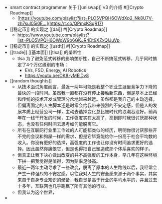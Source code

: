 - smart contract programmer 关于 [[uniswap]] v3 的介绍 #[[Crypto Roadmap]]
	- [https://youtube.com/playlist?list=PLO5VPQH6OWdXp2_Nk8U7V-zh7suI05i0E…](https://t.co/QPmxKSgR17)
- [[稳定币]] 的实现之 [[dai]] #[[Crypto Roadmap]]
	- https://www.youtube.com/playlist?list=PLO5VPQH6OWdW9b6GKJR4Dt9XZxQlJuVp_
- [[稳定币]] 的实现之 [[usdt]] #[[Crypto Roadmap]]
- [[trade]] [[基本面]] [[tlsa]] 的垄断性
	- tlsa 为了避免范式转移的影响垄断性，自己不断搞范式转移，几乎同时搞定了4个万亿级别的市场：
		- EVs, FSD, Energy, AI Robotics
		- https://youtu.be/OK8-yMElDv8
- [[random thoughts]]
	- 从技术面试角度而言，最近一两年可能是我整个职业生涯里竞争力下降的最快的一段时间。虽然我一直都在没有停止接触新东西，但是基本上已经和传统的技术开发或管理分岔地越来越远。虽然都是我自己的主动选择，但偏离固定的人生脚本还是时常会给我带来强烈的不安定感，但是人的发展本质上经营公司一样，主动去选择变化总比被时代的浪潮吞没好。前两年在一线干开发的时候，工作强度实在太高了，高到即时我很讨厌那种状态，也没有任何时间去思考如何能脱离它。
	- 所有在互联网行业里工作过的人可能都类似的经历，明明你很讨厌那些开不完的会议和狗屎一样的需求，但是它毕竟能给你一份高于社会平均数的收入。你没有更好的选择，高强度的工作也让你没有时间追求更好的选择。因此虽然你痛恨它，但是也得把自己塑造成那个体系喜欢的样子。
	- 但真正让我下决心做出改变的并不高强度的工作本身，早几年在这种环境下拼一把我觉得是值得，因为赔率足够高。
	- 最近一两年主动寻求了一些改变，脱离了原本的人生路线以后，我经常会产生一种强烈的不安定感。以往我对人生的安全感来源于两个事实，其实来自于自身专业知识的储备，我自觉是高于行业的平均水平的，并且过去十多年，互联网也几乎跑赢了所有其他的行业。
	- 但我认为这个世界，
-